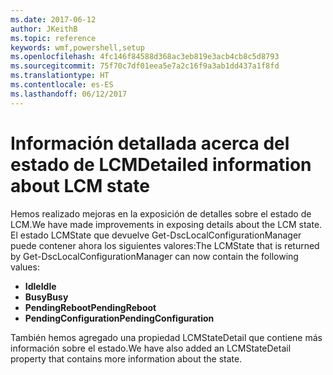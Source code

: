 ```yaml
---
ms.date: 2017-06-12
author: JKeithB
ms.topic: reference
keywords: wmf,powershell,setup
ms.openlocfilehash: 4fc146f84588d368ac3eb819e3acb4cb8c5d8793
ms.sourcegitcommit: 75f70c7df01eea5e7a2c16f9a3ab1dd437a1f8fd
ms.translationtype: HT
ms.contentlocale: es-ES
ms.lasthandoff: 06/12/2017
---
```

# <a name="detailed-information-about-lcm-state"></a><span data-ttu-id="9e2ba-102">Información detallada acerca del estado de LCM</span><span class="sxs-lookup"><span data-stu-id="9e2ba-102">Detailed information about LCM state</span></span>

<span data-ttu-id="9e2ba-103">Hemos realizado mejoras en la exposición de detalles sobre el estado de LCM.</span><span class="sxs-lookup"><span data-stu-id="9e2ba-103">We have made improvements in exposing details about the LCM state.</span></span> <span data-ttu-id="9e2ba-104">El estado LCMState que devuelve Get-DscLocalConfigurationManager puede contener ahora los siguientes valores:</span><span class="sxs-lookup"><span data-stu-id="9e2ba-104">The LCMState that is returned by Get-DscLocalConfigurationManager can now contain the following values:</span></span>

* <span data-ttu-id="9e2ba-105">**Idle**</span><span class="sxs-lookup"><span data-stu-id="9e2ba-105">**Idle**</span></span>
* <span data-ttu-id="9e2ba-106">**Busy**</span><span class="sxs-lookup"><span data-stu-id="9e2ba-106">**Busy**</span></span>
* <span data-ttu-id="9e2ba-107">**PendingReboot**</span><span class="sxs-lookup"><span data-stu-id="9e2ba-107">**PendingReboot**</span></span>
* <span data-ttu-id="9e2ba-108">**PendingConfiguration**</span><span class="sxs-lookup"><span data-stu-id="9e2ba-108">**PendingConfiguration**</span></span>

<span data-ttu-id="9e2ba-109">También hemos agregado una propiedad LCMStateDetail que contiene más información sobre el estado.</span><span class="sxs-lookup"><span data-stu-id="9e2ba-109">We have also added an LCMStateDetail property that contains more information about the state.</span></span>

